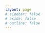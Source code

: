 ```yaml
---
layout: page
# sidebar: false
# aside: false
# outline: false
---
```

<script setup>
import TeamPage from './About/TeamPage.vue'
</script>

<TeamPage/>